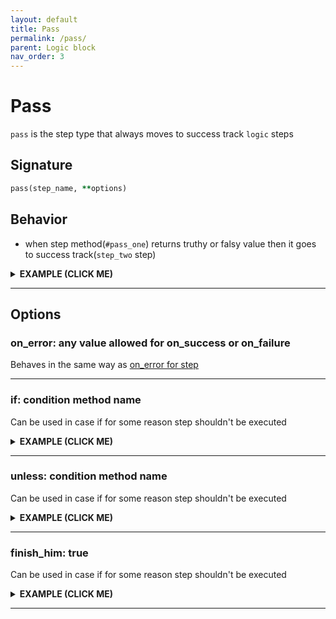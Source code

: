 ```yaml
---
layout: default
title: Pass
permalink: /pass/
parent: Logic block
nav_order: 3
---
```


# Pass

`pass` is the step type that always moves to success track `logic` steps

## Signature

```ruby
pass(step_name, **options)
```

## Behavior

 - when step method(`#pass_one`) returns truthy or falsy value then it goes to success track(`step_two` step)

<details><summary><b>EXAMPLE (CLICK ME)</b></summary>
<p>

{% highlight ruby %}
    require 'decouplio'

    class SomeAction < Decouplio::Action
      logic do
        pass :pass_one
        step :step_two
        fail :fail_one
      end

      def pass_one(param_for_pass:, **)
        ctx[:pass_one] = param_for_pass
      end

      def step_two(**)
        ctx[:step_two] = 'Success'
      end

      def fail_one(**)
        ctx[:fail_one] = 'Failure'
      end
    end

    pass_success = SomeAction.call(param_for_pass: true)
    pass_failure = SomeAction.call(param_for_pass: false)

    pass_success # =>
    # Result: success

    # Railway Flow:
    #   pass_one -> step_two

    # Context:
    #   {:param_for_pass=>true, :pass_one=>true, :step_two=>"Success"}

    # Errors:
    #   {}

    pass_failure # =>
    # Result: success

    # Railway Flow:
    #   pass_one -> step_two

    # Context:
    #   {:param_for_pass=>false, :pass_one=>false, :step_two=>"Success"}

    # Errors:
    #   {}
  {% endhighlight %}

{% mermaid %}
    flowchart LR;
        1(start)-->2(pass_one success);
        1(start)-->3(pass_one failure);
        2(pass_one success)-->|success track|4(step_two);
        3(pass_one failure)-->|success track|4(step_two);
        4(step_two)-->|success track|5(finish_success)
{% endmermaid %}

</p>
</details>

***

## Options

### on_error: any value allowed for on_success or on_failure
Behaves in the same way as [on_error for step](/decouplio.github.io/step/#on_error-)

***

### if: condition method name
Can be used in case if for some reason step shouldn't be executed

<details><summary><b>EXAMPLE (CLICK ME)</b></summary>
<p>

{% highlight ruby %}
    require 'decouplio'

    class SomeActionIfCondition < Decouplio::Action
      logic do
        step :step_one
        pass :pass_one, if: :some_condition?
        step :step_two
      end

      def step_one(**)
        ctx[:step_one] = 'Success'
      end

      def pass_one(**)
        ctx[:pass_one] = 'Success'
      end

      def step_two(**)
        ctx[:step_two] = 'Success'
      end

      def some_condition?(condition_param:, **)
        condition_param
      end
    end

    condition_positive = SomeActionIfCondition.call(condition_param: true)
    condition_negative = SomeActionIfCondition.call(condition_param: false)

    condition_positive # =>
    # Result: success

    # Railway Flow:
    #   step_one -> pass_one -> step_two

    # Context:
    #   {:condition_param=>true, :step_one=>"Success", :pass_one=>"Success", :step_two=>"Success"}

    # Errors:
    #   {}


    condition_negative # =>
    # Result: success

    # Railway Flow:
    #   step_one -> step_two

    # Context:
    #   {:condition_param=>false, :step_one=>"Success", :step_two=>"Success"}

    # Errors:
    #   {}
  {% endhighlight %}

{% mermaid %}
  flowchart LR;
      1(start)-->2(step_one);
      2(step_one)-->|condition positive|3(pass_one);
      3(pass_one)-->|success track|4(step_two);
      2(step_one)-->|condition negative|4(step_two);
      4(step_two)-->|success track|5(finish_success);
{% endmermaid %}
</p>
</details>

***

### unless: condition method name
Can be used in case if for some reason step shouldn't be executed

<details><summary><b>EXAMPLE (CLICK ME)</b></summary>
<p>

{% highlight ruby %}
    require 'decouplio'

    class SomeActionUnlessCondition < Decouplio::Action
      logic do
        step :step_one
        pass :pass_one, unless: :some_condition?
        step :step_two
      end

      def step_one(**)
        ctx[:step_one] = 'Success'
      end

      def pass_one(**)
        ctx[:pass_one] = 'Success'
      end

      def step_two(**)
        ctx[:step_two] = 'Success'
      end

      def some_condition?(condition_param:, **)
        condition_param
      end
    end

    condition_positive = SomeActionUnlessCondition.call(condition_param: false)
    condition_negative = SomeActionUnlessCondition.call(condition_param: true)

    condition_positive # =>
    # Result: success

    # Railway Flow:
    #   step_one -> pass_one -> step_two

    # Context:
    #   {:condition_param=>false, :step_one=>"Success", :pass_one=>"Success", :step_two=>"Success"}

    # Errors:
    #   {}

    condition_negative # =>
    # Result: success

    # Railway Flow:
    #   step_one -> step_two

    # Context:
    #   {:condition_param=>true, :step_one=>"Success", :step_two=>"Success"}

    # Errors:
    #   {}
  {% endhighlight %}

{% mermaid %}
  flowchart LR;
      1(start)-->2(step_one);
      2(step_one)-->|condition positive|3(pass_one);
      3(pass_one)-->|success track|4(step_two);
      2(step_one)-->|condition negative|4(step_two);
      4(step_two)-->|success track|5(finish_success);
{% endmermaid %}
</p>
</details>

***

### finish_him: true

Can be used in case if for some reason step shouldn't be executed

<details><summary><b>EXAMPLE (CLICK ME)</b></summary>
<p>

{% highlight ruby %}
    require 'decouplio'

    class SomeActionFinishHim < Decouplio::Action
      logic do
        step :step_one, on_success: :step_two, on_failure: :pass_one
        pass :pass_one, finish_him: true
        step :step_two
        step :step_three
      end

      def step_one(param_for_step:, **)
        ctx[:step_one] = param_for_step
      end

      def pass_one(**)
        ctx[:pass_one] = 'Success'
      end

      def step_two(**)
        ctx[:step_two] = 'Success'
      end

      def step_three(**)
        ctx[:step_three] = 'Success'
      end
    end

    success_track = SomeActionFinishHim.call(param_for_step: true)
    failure_track = SomeActionFinishHim.call(param_for_step: false)

    success_track # =>
    # Result: success

    # Railway Flow:
    #   step_one -> step_two -> step_three

    # Context:
    #   {:param_for_step=>true, :step_one=>true, :step_two=>"Success", :step_three=>"Success"}

    # Errors:
    #   {}

    failure_track # =>
    # Result: success

    # Railway Flow:
    #   step_one -> pass_one

    # Context:
    #   {:param_for_step=>false, :step_one=>false, :pass_one=>"Success"}

    # Errors:
    #   {}
  {% endhighlight %}

{% mermaid %}
  flowchart LR;
      1(start)-->2(step_one);
      2(step_one)-->|success track|3(step_two);
      3(step_two)-->|success track|4(step_three);
      2(step_one)-->|failure track|5(pass_one);
      4(step_three)-->|success track|6(finish success);
      5(pass_one)-->|success track|6(finish success);
{% endmermaid %}
</p>
</details>

***
